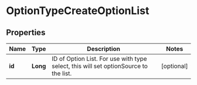 

# OptionTypeCreateOptionList

## Properties

Name | Type | Description | Notes
------------ | ------------- | ------------- | -------------
**id** | **Long** | ID of Option List. For use with type select, this will set optionSource to the list. |  [optional]



